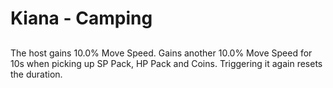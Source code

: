# Kiana - Camping

## 

The host gains 10.0% Move Speed. Gains another 10.0% Move Speed for 10s when picking up SP Pack, HP Pack and Coins. Triggering it again resets the duration.